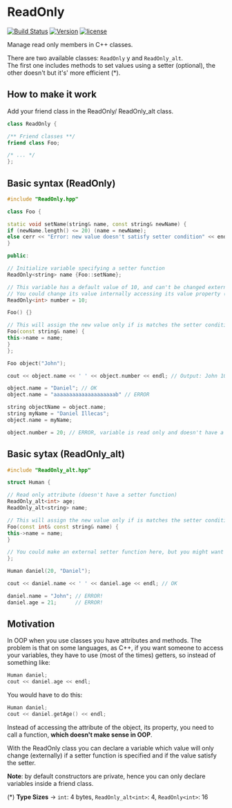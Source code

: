 # ReadOnly

[![Build Status](https://travis-ci.org/illescasDaniel/ReadOnly.svg?branch=master)](https://travis-ci.org/illescasDaniel/ReadOnly)
[![Version](https://img.shields.io/badge/release-v1.5-green.svg)](https://github.com/illescasDaniel/ReadOnly/releases)
[![license](https://img.shields.io/github/license/mashape/apistatus.svg?maxAge=2592000)](https://github.com/illescasDaniel/ReadOnly/blob/master/LICENCE)  

Manage read only members in C++ classes.

There are two available classes: `ReadOnly` y and `ReadOnly_alt`.  
The first one includes methods to set values using a setter (optional), the other doesn't but it's' more efficient (*).

How to make it work
--------
Add your friend class in the ReadOnly/ ReadOnly_alt class.  
```C++
class ReadOnly {

/** Friend classes **/
friend class Foo;

/* ... */
};
```

Basic syntax (ReadOnly)
--------
```C++
#include "ReadOnly.hpp"

class Foo {

static void setName(string& name, const string& newName) {
if (newName.length() <= 20) (name = newName);
else cerr << "Error: new value doesn't satisfy setter condition" << endl;
}

public:

// Initialize variable specifying a setter function
ReadOnly<string> name {Foo::setName}; 

// This variable has a default value of 10, and can't be changed externally 
// You could change its value internally accessing its value property (number.value)
ReadOnly<int> number = 10; 

Foo() {}

// This will assign the new value only if is matches the setter condition
Foo(const string& name) { 
this->name = name; 
}
};

Foo object("John");

cout << object.name << ' ' << object.number << endl; // Output: John 10

object.name = "Daniel"; // OK  
object.name = "aaaaaaaaaaaaaaaaaaaab" // ERROR

string objectName = object.name;  
string myName = "Daniel Illecas";  
object.name = myName;  

object.number = 20; // ERROR, variable is read only and doesn't have a setter

```

Basic sytax (ReadOnly_alt)
--------
```C++
#include "ReadOnly_alt.hpp"

struct Human {

// Read only attribute (doesn't have a setter function)
ReadOnly_alt<int> age;
ReadOnly_alt<string> name; 

// This will assign the new value only if is matches the setter condition
Foo(const int& const string& name) { 
this->name = name; 
}

// You could make an external setter function here, but you might want to use ReadOnly instead...
};

Human daniel(20, "Daniel");

cout << daniel.name << ' ' << daniel.age << endl; // OK

daniel.name = "John"; // ERROR!
daniel.age = 21;	  // ERROR!

```

Motivation
--------
In OOP when you use classes you have attributes and methods. 
The problem is that on some languages, as C++, if you want someone to access your variables, they
have to use (most of the times) getters, so instead of something like: 

```C++
Human daniel;  
cout << daniel.age << endl;  
```  

You would have to do this: 

```C++
Human daniel;  
cout << daniel.getAge() << endl; 
```

Instead of accessing the attribute of the object, its property, you need to call a function, **which doesn't make sense in OOP**.  

With the ReadOnly class you can declare a variable which value will only change (externally) if a setter function is specified and if the value satisfy the setter.  

**Note**: by default constructors are private, hence you can only declare variables inside a friend class.  

(*) __Type Sizes__ -> `int`: 4 bytes, `ReadOnly_alt<int>`: 4, `ReadOnly<int>`: 16

